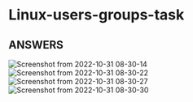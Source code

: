 # Linux-users-groups-task

## ANSWERS


![Screenshot from 2022-10-31 08-30-14](https://user-images.githubusercontent.com/50146073/199046742-7651f712-7a2e-47bc-9516-348adc07dbf3.png)
![Screenshot from 2022-10-31 08-30-22](https://user-images.githubusercontent.com/50146073/199046752-f3531896-8f6d-4301-9367-98b95e2d75af.png)
![Screenshot from 2022-10-31 08-30-27](https://user-images.githubusercontent.com/50146073/199046759-0e1684ed-3090-4452-b21b-96851e075258.png)
![Screenshot from 2022-10-31 08-30-30](https://user-images.githubusercontent.com/50146073/199046769-c9f3815a-85fd-494d-b5c9-597e8df871dd.png)
